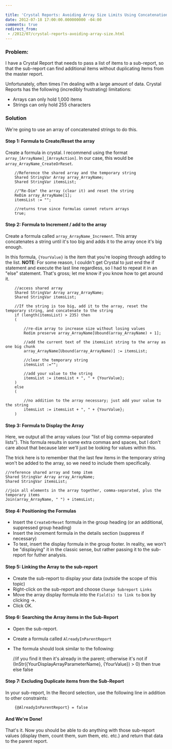 ```yaml
---
 
title: 'Crystal Reports: Avoiding Array Size Limits Using Concatenation [Field Notes]'
date: 2012-07-18 17:00:00.000000000 -04:00
comments: true
redirect_from:
 - /2012/07/crystal-reports-avoiding-array-size.html
---
```

### Problem:

I have a Crystal Report that needs to pass a list of items to a sub-report, so that the sub-report can find additional items without duplicating items from the master report.

Unfortunately, often times I'm dealing with a large amount of data. Crystal Reports has the following (incredibly frustrating) limitations:

* Arrays can only hold 1,000 items
* Strings can only hold 255 characters

### Solution

We're going to use an array of concatenated strings to do this.

#### Step 1: Formula to Create/Reset the array

Create a formula in crystal. I recommend using the format `array_[ArrayName]_[ArrayAction]`. In our case, this would be `array_ArrayName_CreateOrReset`.

```crystal
    //Reference the shared array and the temporary string
    Shared StringVar Array array_ArrayName;
    Shared StringVar itemsList;

    //"Re-Dim" the array (clear it) and reset the string
    ReDim array_ArrayName[1];
    itemsList := "";

    //returns true since formulas cannot return arrays
    true;
```

#### Step 2: Formula to Increment / add to the array

Create a formula called `array_ArrayName_Increment`. This array concatenates a string until it's too big and adds it to the array once it's big enough.

In this formula, `{YourValue}` is the item that you're looping through adding to the list. **NOTE**: For some reason, I couldn't get Crystal to just end the if statement and execute the last line regardless, so I had to repeat it in an "else" statement. That's gross; let me know if you know how to get around it.

```crystal
    //access shared array
    Shared StringVar Array array_ArrayName;
    Shared StringVar itemsList;

    //If the string is too big, add it to the array, reset the temporary string, and concatenate to the string
    if (length(itemsList) > 235) then
    (

        //re-dim array to increase size without losing values
        Redim preserve array_ArrayName[Ubound(array_ArrayName) + 1];

        //add the current text of the itemsList string to the array as one big chunk
        array_ArrayName[Ubound(array_ArrayName)] := itemsList;

        //clear the temporary string
        itemsList :="";

        //add your value to the string
        itemsList := itemsList + ", " + {YourValue};
    )
    else
    (

        //no addition to the array necessary; just add your value to the string
        itemsList := itemsList + ", " + {YourValue};
    )
```

#### Step 3: Formula to Display the Array

Here, we output all the array values (our "list of big comma-separated lists"). This formula results in some extra commas and spaces, but I don't care about that because later we'll just be looking for values within this.

The trick here is to remember that the last few items in the temporary string won't be added to the array, so we need to include them specifically.

    //reference shared array and temp item
    Shared StringVar Array array_ArrayName;
    Shared StringVar itemsList;

    //join all elements in the array together, comma-separated, plus the temporary items
    Join(array_ArrayName, " ") + itemsList;

#### Step 4: Positioning the Formulas

* Insert the `CreateOrReset` formula in the group heading (or an additional, suppressed group heading)
* Insert the increment formula in the details section (suppress if necessary)
* To test, insert the display formula in the group footer. In reality, we won't be "displaying" it in the classic sense, but rather passing it to the sub-report for futher analysis.

#### Step 5: Linking the Array to the sub-report

* Create the sub-report to display your data (outside the scope of this topic)
* Right-click on the sub-report and choose `Change Subreport Links`
* Move the array display formula into the `Field(s) to link to` box by clicking &rarr;.
* Click OK.

#### Step 6: Searching the Array items in the Sub-Report

* Open the sub-report.
* Create a formula called `AlreadyInParentReport`
* The formula should look similar to the following:

    //if you find it then it's already in the parent; otherwise it's not
    if (InStr({YourDisplayArrayParameterName}, {YourValue}) > 0)
    then true
    else false

#### Step 7: Excluding Duplicate items from the Sub-Report

In your sub-report, In the Record selection, use the following line in addition to other constraints:

```crystal
    {@AlreadyInParentReport} = false
```

#### And We're Done!

That's it. Now you should be able to do anything with those sub-report values (display them, count them, sum them, etc. etc.) and return that data to the parent report.
